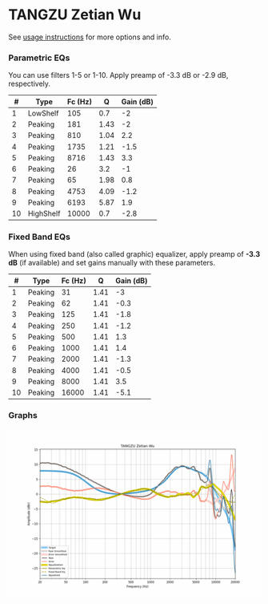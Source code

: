 # TANGZU Zetian Wu
See [usage instructions](https://github.com/jaakkopasanen/AutoEq#usage) for more options and info.

### Parametric EQs
You can use filters 1-5 or 1-10. Apply preamp of -3.3 dB or -2.9 dB, respectively.

|   # | Type      |   Fc (Hz) |    Q |   Gain (dB) |
|-----|-----------|-----------|------|-------------|
|   1 | LowShelf  |       105 | 0.7  |        -2   |
|   2 | Peaking   |       181 | 1.43 |        -2   |
|   3 | Peaking   |       810 | 1.04 |         2.2 |
|   4 | Peaking   |      1735 | 1.21 |        -1.5 |
|   5 | Peaking   |      8716 | 1.43 |         3.3 |
|   6 | Peaking   |        26 | 3.2  |        -1   |
|   7 | Peaking   |        65 | 1.98 |         0.8 |
|   8 | Peaking   |      4753 | 4.09 |        -1.2 |
|   9 | Peaking   |      6193 | 5.87 |         1.9 |
|  10 | HighShelf |     10000 | 0.7  |        -2.8 |

### Fixed Band EQs
When using fixed band (also called graphic) equalizer, apply preamp of **-3.3 dB** (if available) and set gains manually with these parameters.

|   # | Type    |   Fc (Hz) |    Q |   Gain (dB) |
|-----|---------|-----------|------|-------------|
|   1 | Peaking |        31 | 1.41 |        -3   |
|   2 | Peaking |        62 | 1.41 |        -0.3 |
|   3 | Peaking |       125 | 1.41 |        -1.8 |
|   4 | Peaking |       250 | 1.41 |        -1.2 |
|   5 | Peaking |       500 | 1.41 |         1.3 |
|   6 | Peaking |      1000 | 1.41 |         1.4 |
|   7 | Peaking |      2000 | 1.41 |        -1.3 |
|   8 | Peaking |      4000 | 1.41 |        -0.5 |
|   9 | Peaking |      8000 | 1.41 |         3.5 |
|  10 | Peaking |     16000 | 1.41 |        -5.1 |

### Graphs
![](./TANGZU%20Zetian%20Wu.png)
